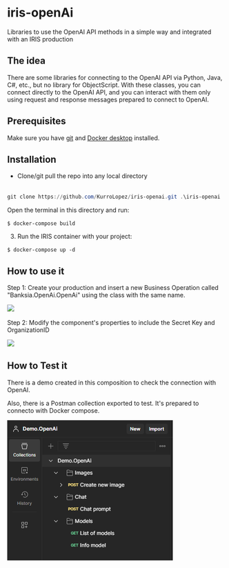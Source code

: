 # iris-openAi
Libraries to use the OpenAI API methods in a simple way and integrated with an IRIS production

## The idea
There are some libraries for connecting to the OpenAI API via Python, Java, C#, etc., but no library for ObjectScript.
With these classes, you can connect directly to the OpenAI API, and you can interact with them only using request and response messages prepared to connect to OpenAI.

## Prerequisites
Make sure you have [git](https://git-scm.com/book/en/v2/Getting-Started-Installing-Git) and [Docker desktop](https://www.docker.com/products/docker-desktop) installed.

## Installation 

- Clone/git pull the repo into any local directory

```powershell

git clone https://github.com/KurroLopez/iris-openai.git .\iris-openai

```

Open the terminal in this directory and run:

```
$ docker-compose build
```

3. Run the IRIS container with your project:

```
$ docker-compose up -d
```

## How to use it
Step 1: Create your production and insert a new Business Operation called "Banksia.OpenAi.OpenAi" using the class with the same name.

![](Add_Banksia.OpenAi.BO.Api.Connect.gif)

Step 2: Modify the component's properties to include the Secret Key and OrganizationID

![](Configure_Banksia.OpenAi.BO.Api.Connect.png)

## How to Test it
There is a demo created in this composition to check the connection with OpenAI.

Also, there is a Postman collection exported to test. It's prepared to connecto with Docker compose.

![](Demo.OpenAi.Postman.png)